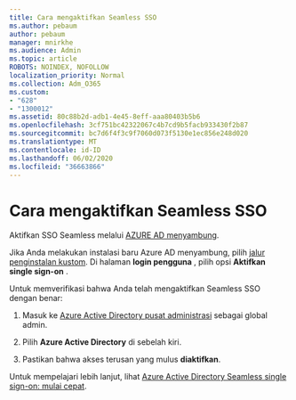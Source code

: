 ```yaml
---
title: Cara mengaktifkan Seamless SSO
ms.author: pebaum
author: pebaum
manager: mnirkhe
ms.audience: Admin
ms.topic: article
ROBOTS: NOINDEX, NOFOLLOW
localization_priority: Normal
ms.collection: Adm_O365
ms.custom:
- "628"
- "1300012"
ms.assetid: 80c88b2d-adb1-4e45-8eff-aaa80403b5b6
ms.openlocfilehash: 3cf751bc42322067c4b7cd9b5facb933430f2b87
ms.sourcegitcommit: bc7d6f4f3c9f7060d073f5130e1ec856e248d020
ms.translationtype: MT
ms.contentlocale: id-ID
ms.lasthandoff: 06/02/2020
ms.locfileid: "36663866"
---
```

# <a name="how-to-enable-seamless-sso"></a>Cara mengaktifkan Seamless SSO

Aktifkan SSO Seamless melalui [AZURE AD menyambung](https://docs.microsoft.com/azure/active-directory/connect/active-directory-aadconnect).
  
Jika Anda melakukan instalasi baru Azure AD menyambung, pilih [jalur penginstalan kustom](https://docs.microsoft.com/azure/active-directory/connect/active-directory-aadconnect-get-started-custom). Di halaman **login pengguna** , pilih opsi **Aktifkan single sign-on** .
  
Untuk memverifikasi bahwa Anda telah mengaktifkan Seamless SSO dengan benar:
  
1. Masuk ke [Azure Active Directory pusat administrasi](https://aad.portal.azure.com) sebagai global admin.

2. Pilih **Azure Active Directory** di sebelah kiri.

3. Pastikan bahwa akses terusan yang mulus **diaktifkan**.

Untuk mempelajari lebih lanjut, lihat [Azure Active Directory Seamless single sign-on: mulai cepat](https://docs.microsoft.com/azure/active-directory/connect/active-directory-aadconnect-sso-quick-start).
  